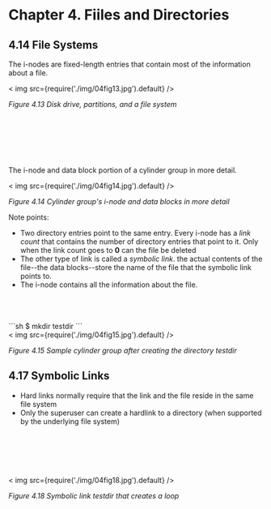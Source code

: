 # Chapter 4. Fiiles and Directories #

## 4.14 File Systems ##

The i-nodes are fixed-length entries that contain most of the information about a file.

<div style={{textAlign:'center'}}>
< img src={require('./img/04fig13.jpg').default} />

_Figure 4.13 Disk drive, partitions, and a file system_
</div>

<br/>
<br/>
<br/>
<br/>
<br/>

The i-node and data block portion of a cylinder group in more detail.
<div style={{textAlign:'center'}}>
< img src={require('./img/04fig14.jpg').default} />

_Figure 4.14 Cylinder group's i-node and data blocks in more detail_
</div>

Note points:
- Two directory entries point to the same entry. Every i-node has a _link count_ that contains the number of directory entries that point to it. Only when the link count goes to __0__ can the file be deleted
- The other type of link is called a _symbolic link_. the actual contents of the file--the data blocks--store the name of the file that the symbolic link points to.
- The i-node contains all the information about the file.
<br/>
<br/>
<br/>
```sh
$ mkdir testdir
```

<div style={{textAlign:'center'}}>
< img src={require('./img/04fig15.jpg').default} />

_Figure 4.15 Sample cylinder group after creating the directory testdir_
</div>



## 4.17 Symbolic Links ##

- Hard links normally require that the link and the file reside in the same file system
- Only the superuser can create a hardlink to a directory (when supported by the underlying file system)

<div style={{textAlign:'center'}}>
<br/>
<br/>
<br/>
<br/>
<br/>
< img src={require('./img/04fig18.jpg').default} />

_Figure 4.18 Symbolic link testdir that creates a loop_
</div>


